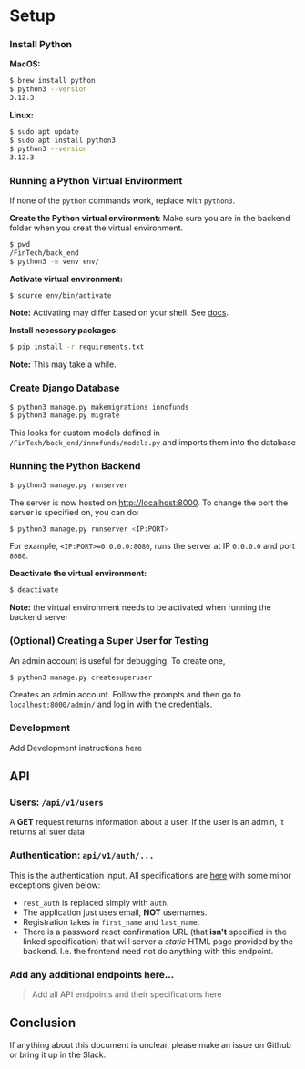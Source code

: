 # Setup
### Install Python
**MacOS:**
```bash
$ brew install python
$ python3 --version
3.12.3
```
**Linux:**
```bash
$ sudo apt update
$ sudo apt install python3
$ python3 --version
3.12.3
```


### Running a Python Virtual Environment
If none of the `python` commands work, replace with `python3`.

**Create the Python virtual environment:**
Make sure you are in the backend folder when you creat the virtual environment.
```bash
$ pwd
/FinTech/back_end
$ python3 -m venv env/
```

**Activate virtual environment:**
```bash
$ source env/bin/activate
```
**Note:** Activating may differ based on your shell. See
[docs](https://docs.python.org/3/library/venv.html#how-venvs-work).


**Install necessary packages:**
```bash
$ pip install -r requirements.txt
```
**Note:** This may take a while.

### Create Django Database
```bash
$ python3 manage.py makemigrations innofunds
$ python3 manage.py migrate
```
This looks for custom models defined in `/FinTech/back_end/innofunds/models.py` and imports them into the database

### Running the Python Backend
```bash
$ python3 manage.py runserver
```
The server is now hosted on [http://localhost:8000](http://localhost:8000). To change the port the server is specified on, you can do:
```bash
$ python3 manage.py runserver <IP:PORT> 
```
For example, `<IP:PORT>=0.0.0.0:8080`, runs the server at IP `0.0.0.0` and port `8080`.

**Deactivate the virtual environment:**
```bash
$ deactivate
```
**Note:** the virtual environment needs to be activated when running the backend server

### (Optional) Creating a Super User for Testing
An admin account is useful for debugging. To create one,
```bash
$ python3 manage.py createsuperuser
```
Creates an admin account. Follow the prompts and then go to `localhost:8000/admin/` and log in with the credentials.

### Development
Add Development instructions here

## API
### Users: `/api/v1/users`
A **GET** request returns information about a user. If the user is an admin, it returns all suer data

### Authentication: `api/v1/auth/...`
This is the authentication input. All specifications are [here](https://django-rest-auth.readthedocs.io/en/latest/api_endpoints.html) with some minor exceptions given below:
* `rest_auth` is replaced simply with `auth`.
* The application just uses email, **NOT** usernames.
* Registration takes in `first_name` and `last_name`.
* There is a password reset confirmation URL (that **isn't** specified in the linked specification) that will server a *static* HTML page provided by the backend. I.e. the frontend need not do anything with this endpoint.

### Add any additional endpoints here...

> Add all API endpoints and their specifications here

## Conclusion
If anything about this document is unclear, please make an issue on Github or bring it up in the Slack.